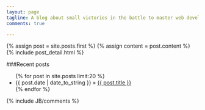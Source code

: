 ```yaml
---
layout: page
tagline: A blog about small victories in the battle to master web development
comments: true

---
```


<div class="blog-index">  
  {% assign post = site.posts.first %}
  {% assign content = post.content %}
  {% include post_detail.html %}
</div>

###Recent posts
<ul class="posts">  
	{% for post in site.posts limit:20 %}  
	   <li>  
		   <span>{{ post.date | date_to_string }}</span> &raquo;  
		   <a href="{{ BASE_PATH }}{{ post.url }}">  
		   {{ post.title }}</a>  
	   </li>  
	{% endfor %}  
</ul>

{% include JB/comments %}

